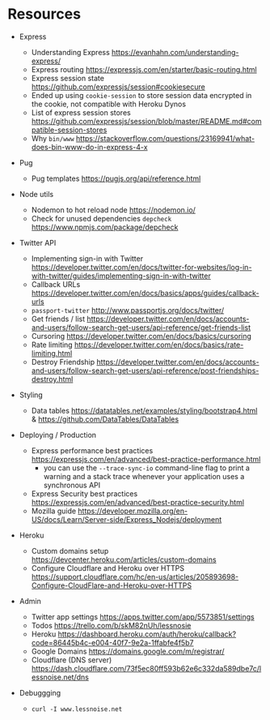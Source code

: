 # Resources

* Express
    * Understanding Express https://evanhahn.com/understanding-express/
    * Express routing
https://expressjs.com/en/starter/basic-routing.html
    * Express session state https://github.com/expressjs/session#cookiesecure
    * Ended up using `cookie-session` to store session data encrypted in the cookie, not compatible with Heroku Dynos
    * List of express session stores https://github.com/expressjs/session/blob/master/README.md#compatible-session-stores
    * Why `bin/www` https://stackoverflow.com/questions/23169941/what-does-bin-www-do-in-express-4-x
* Pug
    * Pug templates https://pugjs.org/api/reference.html
* Node utils
    * Nodemon to hot reload node https://nodemon.io/
    * Check for unused dependencies `depcheck` https://www.npmjs.com/package/depcheck
* Twitter API
    * Implementing sign-in with Twitter https://developer.twitter.com/en/docs/twitter-for-websites/log-in-with-twitter/guides/implementing-sign-in-with-twitter
    * Callback URLs https://developer.twitter.com/en/docs/basics/apps/guides/callback-urls
    * `passport-twitter`  http://www.passportjs.org/docs/twitter/
    * Get friends / list https://developer.twitter.com/en/docs/accounts-and-users/follow-search-get-users/api-reference/get-friends-list
    * Cursoring https://developer.twitter.com/en/docs/basics/cursoring
    * Rate limiting https://developer.twitter.com/en/docs/basics/rate-limiting.html
    * Destroy Friendship https://developer.twitter.com/en/docs/accounts-and-users/follow-search-get-users/api-reference/post-friendships-destroy.html
* Styling
    * Data tables https://datatables.net/examples/styling/bootstrap4.html & https://github.com/DataTables/DataTables
* Deploying / Production
    * Express performance best practices https://expressjs.com/en/advanced/best-practice-performance.html
        * you can use the `--trace-sync-io` command-line flag to print a warning and a stack trace whenever your application uses a synchronous API
    * Express Security best practices https://expressjs.com/en/advanced/best-practice-security.html
    * Mozilla guide https://developer.mozilla.org/en-US/docs/Learn/Server-side/Express_Nodejs/deployment
* Heroku
    * Custom domains setup https://devcenter.heroku.com/articles/custom-domains
    * Configure Cloudflare and Heroku over HTTPS https://support.cloudflare.com/hc/en-us/articles/205893698-Configure-CloudFlare-and-Heroku-over-HTTPS

* Admin
    * Twitter app settings https://apps.twitter.com/app/5573851/settings
    * Todos https://trello.com/b/skM82nUh/lessnosie
    * Heroku https://dashboard.heroku.com/auth/heroku/callback?code=86445b4c-e004-40f7-9e2a-1ffabfe4f5b7
    * Google Domains https://domains.google.com/m/registrar/
    * Cloudflare (DNS server) https://dash.cloudflare.com/73f5ec80ff593b62e6c332da589dbe7c/lessnoise.net/dns
* Debuggging
    *  `curl -I www.lessnoise.net`


